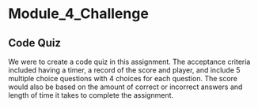 # Module_4_Challenge
## Code Quiz
We were to create a code quiz in this assignment. The acceptance criteria included having a timer, a record of the score and player, and include 5 multiple choice questions with 4 choices for each question. The score would also be based on the amount of correct or incorrect answers and length of time it takes to complete the assignment. 
